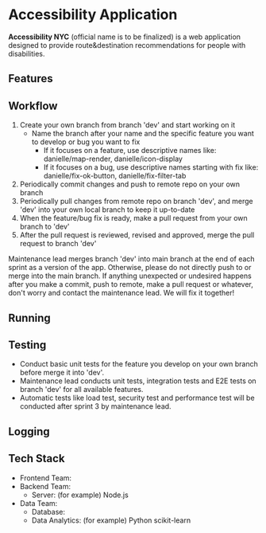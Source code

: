 # Accessibility Application
**Accessibility NYC** (official name is to be finalized) is a web application designed to provide route&destination recommendations for people with disabilities.

## Features

## Workflow
1. Create your own branch from branch 'dev' and start working on it
    - Name the branch after your name and the specific feature you want to develop or bug you want to fix
      - If it focuses on a feature, use descriptive names like: danielle/map-render, danielle/icon-display
      - If it focuses on a bug, use descriptive names starting with fix like: danielle/fix-ok-button, danielle/fix-filter-tab
2. Periodically commit changes and push to remote repo on your own branch
3. Periodically pull changes from remote repo on branch 'dev', and merge 'dev' into your own local branch to keep it up-to-date
4. When the feature/bug fix is ready, make a pull request from your own branch to 'dev'
5. After the pull request is reviewed, revised and approved, merge the pull request to branch 'dev'

Maintenance lead merges branch 'dev' into main branch at the end of each sprint as a version of the app. Otherwise, please do not directly push to or merge into the main branch.
If anything unexpected or undesired happens after you make a commit, push to remote, make a pull request or whatever, don't worry and contact the maintenance lead. We will fix it together!

## Running

## Testing
- Conduct basic unit tests for the feature you develop on your own branch before merge it into 'dev'.
- Maintenance lead conducts unit tests, integration tests and E2E tests on branch 'dev' for all available features.
- Automatic tests like load test, security test and performance test will be conducted after sprint 3 by maintenance lead.

## Logging

## Tech Stack
- Frontend Team:
- Backend Team:
  - Server: (for example) Node.js
- Data Team:
  - Database:
  - Data Analytics: (for example) Python scikit-learn
